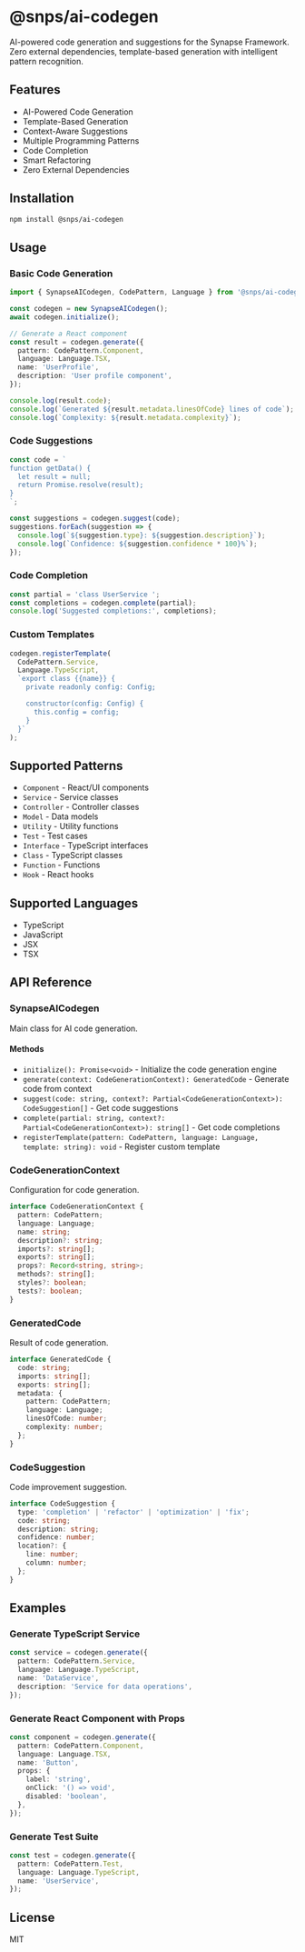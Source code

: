 # @snps/ai-codegen

AI-powered code generation and suggestions for the Synapse Framework. Zero external dependencies, template-based generation with intelligent pattern recognition.

## Features

- AI-Powered Code Generation
- Template-Based Generation
- Context-Aware Suggestions
- Multiple Programming Patterns
- Code Completion
- Smart Refactoring
- Zero External Dependencies

## Installation

```bash
npm install @snps/ai-codegen
```

## Usage

### Basic Code Generation

```typescript
import { SynapseAICodegen, CodePattern, Language } from '@snps/ai-codegen';

const codegen = new SynapseAICodegen();
await codegen.initialize();

// Generate a React component
const result = codegen.generate({
  pattern: CodePattern.Component,
  language: Language.TSX,
  name: 'UserProfile',
  description: 'User profile component',
});

console.log(result.code);
console.log(`Generated ${result.metadata.linesOfCode} lines of code`);
console.log(`Complexity: ${result.metadata.complexity}`);
```

### Code Suggestions

```typescript
const code = `
function getData() {
  let result = null;
  return Promise.resolve(result);
}
`;

const suggestions = codegen.suggest(code);
suggestions.forEach(suggestion => {
  console.log(`${suggestion.type}: ${suggestion.description}`);
  console.log(`Confidence: ${suggestion.confidence * 100}%`);
});
```

### Code Completion

```typescript
const partial = 'class UserService ';
const completions = codegen.complete(partial);
console.log('Suggested completions:', completions);
```

### Custom Templates

```typescript
codegen.registerTemplate(
  CodePattern.Service,
  Language.TypeScript,
  `export class {{name}} {
    private readonly config: Config;

    constructor(config: Config) {
      this.config = config;
    }
  }`
);
```

## Supported Patterns

- `Component` - React/UI components
- `Service` - Service classes
- `Controller` - Controller classes
- `Model` - Data models
- `Utility` - Utility functions
- `Test` - Test cases
- `Interface` - TypeScript interfaces
- `Class` - TypeScript classes
- `Function` - Functions
- `Hook` - React hooks

## Supported Languages

- TypeScript
- JavaScript
- JSX
- TSX

## API Reference

### SynapseAICodegen

Main class for AI code generation.

#### Methods

- `initialize(): Promise<void>` - Initialize the code generation engine
- `generate(context: CodeGenerationContext): GeneratedCode` - Generate code from context
- `suggest(code: string, context?: Partial<CodeGenerationContext>): CodeSuggestion[]` - Get code suggestions
- `complete(partial: string, context?: Partial<CodeGenerationContext>): string[]` - Get code completions
- `registerTemplate(pattern: CodePattern, language: Language, template: string): void` - Register custom template

### CodeGenerationContext

Configuration for code generation.

```typescript
interface CodeGenerationContext {
  pattern: CodePattern;
  language: Language;
  name: string;
  description?: string;
  imports?: string[];
  exports?: string[];
  props?: Record<string, string>;
  methods?: string[];
  styles?: boolean;
  tests?: boolean;
}
```

### GeneratedCode

Result of code generation.

```typescript
interface GeneratedCode {
  code: string;
  imports: string[];
  exports: string[];
  metadata: {
    pattern: CodePattern;
    language: Language;
    linesOfCode: number;
    complexity: number;
  };
}
```

### CodeSuggestion

Code improvement suggestion.

```typescript
interface CodeSuggestion {
  type: 'completion' | 'refactor' | 'optimization' | 'fix';
  code: string;
  description: string;
  confidence: number;
  location?: {
    line: number;
    column: number;
  };
}
```

## Examples

### Generate TypeScript Service

```typescript
const service = codegen.generate({
  pattern: CodePattern.Service,
  language: Language.TypeScript,
  name: 'DataService',
  description: 'Service for data operations',
});
```

### Generate React Component with Props

```typescript
const component = codegen.generate({
  pattern: CodePattern.Component,
  language: Language.TSX,
  name: 'Button',
  props: {
    label: 'string',
    onClick: '() => void',
    disabled: 'boolean',
  },
});
```

### Generate Test Suite

```typescript
const test = codegen.generate({
  pattern: CodePattern.Test,
  language: Language.TypeScript,
  name: 'UserService',
});
```

## License

MIT

